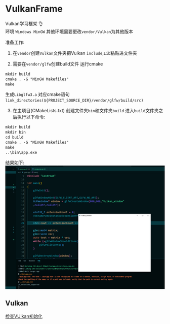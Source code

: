 # VulkanFrame
Vulkan学习框架 :ok_hand:  
环境 `Windows MinGW` 其他环境需要更改`vendor/Vulkan`为其他版本  

准备工作:  
1. 在`vendor`创建`Vulkan`文件夹把Vulkan `include`,`Lib`粘贴进文件夹

2. 需要在`vendor/glfw`创建build文件 运行cmake
```
mkdir build
cmake . -G "MinGW Makefiles"  
make 
```
生成`Libglfw3.a` 对应cmake语句`link_directories(${PROJECT_SOURCE_DIR}/vendor/glfw/build/src)`

3. 在主项目(CMakeLists.txt) 创建文件夹`bin`和文件夹`build` 进入`build`文件夹之后执行以下命令:  
```
mkdir build
mkdir bin
cd build
cmake . -G "MinGW Makefiles" 
make
..\bin\app.exe
```
结果如下:   
![](image/init.png)

## Vulkan
[检查VUlkan初始化 ](https://github.com/kabosusang/VulkanFrame/tree/VulkanInit)  
